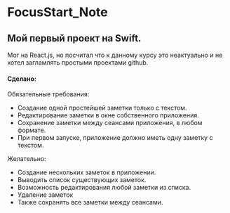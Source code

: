 # FocusStart_Note

## Мой первый проект на Swift. 
Мог на React.js, но посчитал что к данному курсу это неактуально и не хотел загламлять простыми проектами github.
#### Сделано:

Обязательные требования:
+ Создание одной простейшей заметки только с текстом.
+ Редактирование заметки в окне собственного приложения.
+ Сохранение заметки между сеансами приложения, в любом формате.
+ При первом запуске, приложение должно иметь одну заметку с текстом.

 Желательно:
+ Создание нескольких заметок в приложении.
+ Выводить список существующих заметок.
+ Возможность редактирования любой заметки из списка.
+ Удаление заметок
+ Также сохранять все заметки между сеансами.


